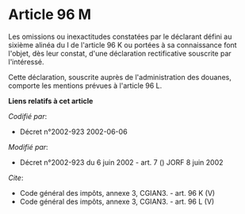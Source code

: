 # Article 96 M

Les omissions ou inexactitudes constatées par le déclarant défini au sixième alinéa du I de l'article 96 K ou portées à sa
connaissance font l'objet, dès leur constat, d'une déclaration rectificative souscrite par l'intéressé. 

Cette déclaration, souscrite auprès de l'administration des douanes, comporte les mentions prévues à l'article 96 L.

**Liens relatifs à cet article**

_Codifié par_:

  - Décret n°2002-923 2002-06-06

_Modifié par_:

  - Décret n°2002-923 du 6 juin 2002 - art. 7 () JORF 8 juin 2002

_Cite_:

  - Code général des impôts, annexe 3, CGIAN3. - art. 96 K (V)
  - Code général des impôts, annexe 3, CGIAN3. - art. 96 L (V)
